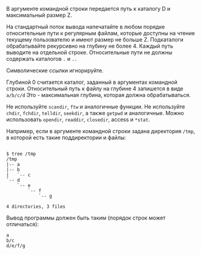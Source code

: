 В аргументе командной строки передается путь к каталогу D и максимальный размер Z.



На стандартный поток вывода напечатайте в любом порядке относительные пути к регулярным файлам, которые доступны на чтение текущему пользователю и имеют размер не больше Z. Подкаталоги обрабатывайте рекурсивно на глубину не более 4. Каждый путь выводите на отдельной строке. Относительные пути не должны содержать каталогов
`.` и `..`



Символические ссылки игнорируйте.



Глубиной 0 считается каталог, заданный в аргументах командной строки.
Относительный путь к файлу на глубине 4 запишется в виде
`a/b/c/d`
Это - максимальная глубина, которая должна обрабатываться.



Не используйте `scandir`, `ftw` и аналогичные функции.
Не используйте `chdir`, `fchdir`, `telldir`, `seekdir`, а также `getpwd` и аналогичные.
Можно использовать `opendir`, `readdir`, `closedir`, access и `*stat`.



Например, если в аргументе командной строки задана директория `/tmp`, в которой есть такие поддиректории и файлы:


```

$ tree /tmp
/tmp
|-- a
|-- b
|   `-- c
`-- d
    `-- e
        `-- f
            `-- g

4 directories, 3 files

```

Вывод программы должен быть таким (порядок строк может отличаться):


```
a
b/c
d/e/f/g
```

    
